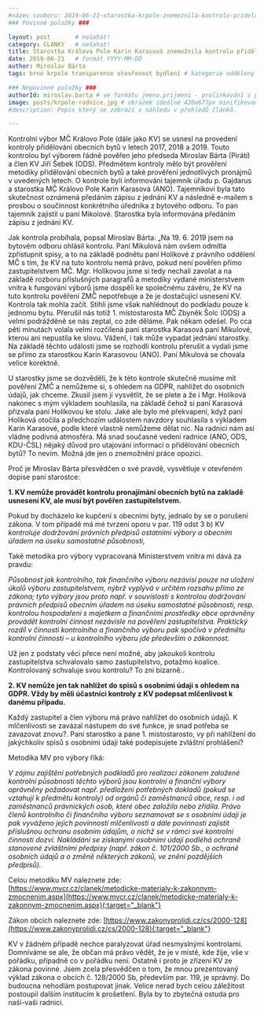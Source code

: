 ```yaml
---
#název souboru: 2019-06-21-starostka-krpole-znemoznila-kontrolu-pridelovani-bytu.md
### Povinné položky ###

layout: post       # nešahat!
category: CLANKY   # nešahat!
title: Starostka Králova Pole Karin Karasová znemožnila kontrolu přidělování obecních bytů
date: 2019-06-21   # formát YYYY-MM-DD
author: Miroslav Bárta
tags: brno krpole transparence otevřenost bydlení # kategorie odděleny mezerami, např. volby zemědělství životní-prostředí piráti (viz https://jihomoravsky.pirati.cz/tags/)

### Nepovinné položky ###
authorId: miroslav.barta # ve formátu jmeno.prijmeni - prolinkování s profilem přes uid
image: posts/krpole-radnice.jpg # obrázek ideálně 420x677px minifikovaný přes https://tinypng.com/
#description: Popis který se zobrazí v náhledu v přehledů článků.

---
```


Kontrolní výbor MČ Královo Pole (dále jako KV) se usnesl na provedení kontroly přidělování obecních bytů v letech 2017, 2018 a 2019. Touto kontrolou byl výborem řádně pověřen jeho předseda Miroslav Bárta (Piráti) a člen KV Jiří Šebek (ODS). Předmětem kontroly mělo být prověření metodiky přidělování obecních bytů a také prověření jednotlivých pronájmů v uvedených letech. O kontrole byli informováni tajemník úřadu p. Gajdarus a starostka MČ Královo Pole Karin Karasová (ANO). Tajemníkovi byla tato skutečnost oznámená předáním zápisu z jednání KV a následně e-mailem s prosbou o součinnost konkrétního úředníka z bytového odboru. To pan tajemník zajistil u paní Mikolové. Starostka byla informována předáním zápisu z jednání KV.

Jak kontrola probíhala, popsal Miroslav Bárta: „Na 19. 6. 2019 jsem na bytovém odboru ohlásil kontrolu. Paní Mikulová nám ovšem odmítla zpřístupnit spisy, a to na základě podnětu paní Holíkové z právního oddělení MČ  s tím, že KV na tuto kontrolu nemá právo, pokud není pověřen přímo zastupitelstvem MČ. Mgr. Holíkovou jsme si tedy nechali zavolat a na základě rozboru příslušných paragrafů a metodiky vydané ministerstvem vnitra k fungování výborů jsme dospěli ke společnému závěru, že KV na tuto kontrolu pověření ZMČ nepotřebuje a že je dostačující usnesení KV. Kontrola tak mohla začít. Stihli jsme však nahlédnout do podkladu pouze k jednomu bytu. Přerušil nás totiž 1. místostarosta MČ Zbyněk Šolc (ODS) a velmi podrážděně se nás zeptal, co zde děláme. Pak někam odešel. Po cca pěti minutách volala velmi rozčílená paní starostka Karasová paní Mikulové, kterou ani nepustila ke slovu. Vážení, i tak může vypadat jednání starostky. Na základě těchto události jsme se rozhodli kontrolu přerušit a vydali jsme se přímo za starostkou Karin Karasovou (ANO). Paní Mikulová se chovala velice korektně.

U starostky jsme se dozvěděli, že k této kontrole skutečně musíme mít pověření ZMČ a nemůžeme si, s ohledem na GDPR, nahlížet do osobních údajů, jak chceme. Zkusil jsem jí vysvětlit, že se plete a že i Mgr. Holíková nakonec s mým výkladem souhlasila, na základě čehož si paní Karasová přizvala paní Holíkovou ke stolu. Jaké ale bylo mé překvapení, když paní Holíková otočila a předchozím událostem navzdory souhlasila s výkladem Karin Karasové, podle které vlastně nemůžeme dělat nic. Na radnici nám asi vládne podivná atmosféra. Má snad současné vedení radnice (ANO, ODS, KDU-ČSL) nějaký důvod pro utajování informací o přidělování obecních bytů? To nevím. Možná jde jen o znemožnění práce opozici. 

Proč je Miroslav Bárta přesvědčen o své pravdě, vysvětluje v otevřeném dopise paní starostce:

**1. KV nemůže provádět kontrolu pronajímání obecních bytů na zakladě usnesení KV, ale musí být pověřen zastupitelstvem.**

Pokud by docházelo ke kupčení s obecními byty, jednalo by se o porušení zákona. V tom případě má mé tvrzení oporu v par. 119 odst 3 b) KV *kontroluje dodržování právních předpisů ostatními výbory a obecním úřadem na úseku samostatné působnosti,*

Také metodika pro výbory vypracovaná Ministerstvem vnitra mi dává za pravdu:

*Působnost jak kontrolního, tak finančního výboru nezávisí pouze na uložení úkolů výboru zastupitelstvem, nýbrž vyplývá v určitém rozsahu přímo ze zákona; tyto výbory jsou proto např. v souvislosti s kontrolou dodržování právních předpisů obecním úřadem na úseku samostatné působnosti, resp. kontrolou hospodaření s majetkem a finančními prostředky obce oprávněny provádět kontrolní činnost nezávisle na pověření zastupitelstva. Praktický rozdíl v činnosti kontrolního a finančního výboru pak spočívá v předmětu kontrolní
činnosti – u kontrolního výboru jde především o zákonnost.*

Už jen z podstaty věci přece není možné, aby jakoukoli kontrolu zastupitelstva schvalovalo samo zastupitelstvo, potažmo koalice. Kontrolovaný schvaluje svou kontrolu? To zní bizarně..


**2. KV nemůže jen tak nahlížet do spisů s osobními údaji s ohledem na GDPR. Vždy by měli účastníci kontroly z KV podepsat mlčenlivost k danému případu.**

Každý zastupitel a člen výboru má právo nahlížet do osobních údajů. K mlčenlivosti se zavázal nástupem do své funkce, je snad potřeba se zavazovat znovu?. Paní starostko a pane 1. mistostarosto, vy při nahlížení do jakýchkoliv spisů s osobními údaji také podepisujete zvláštní prohlášení?

Metodika MV pro výbory říká:

*V zájmu zajištění potřebných podkladů pro realizaci zákonem založené kontrolní působnosti těchto výborů jsou kontrolní a finanční výbory oprávněny požadovat např. předložení potřebných dokladů (pokud se vztahují k předmětu kontroly) od orgánů či zaměstnanců obce, resp. i od zaměstnanců právnických osob, které obec založila nebo zřídila. Právo členů kontrolního či finančního výboru seznamovat se s osobními údaji je pak vyváženo jejich povinností mlčenlivosti a dále povinností zajistit příslušnou ochranu osobním údajům, o nichž se v rámci své kontrolní činnosti dozví. Nakládání se získanými osobními údaji podléhá ochraně stanovené zvláštními předpisy (např. zákon č. 101/2000 Sb., o ochraně osobních údajů a o změně některých zákonů, ve znění pozdějších předpisů).*

Celou metodiku MV naleznete zde: [https://www.mvcr.cz/clanek/metodicke-materialy-k-zakonnym-zmocnenim.aspx](https://www.mvcr.cz/clanek/metodicke-materialy-k-zakonnym-zmocnenim.aspx){:target="_blank"}

Zákon obcích naleznete zde: [https://www.zakonyprolidi.cz/cs/2000-128](https://www.zakonyprolidi.cz/cs/2000-128){:target="_blank"}

KV v žádném případě  nechce paralyzovat úřad nesmyslnými kontrolami. Domníváme se ale, že občan má právo vědět, že je v místě, kde žije, vše v pořádku, případně co v pořádku není. Ostatně i proto je zřízení KV ze zákona povinné. Jsem zcela přesvědčen o tom, že mnou prezentovaný výklad zákona o obcích č. 128/2000 Sb, především par. 119, je správný. Do budoucna nehodlám postupovat jinak. Velice nerad bych celou záležitost postoupil dalším institucím k prošetření. Byla by to zbytečná ostuda pro naši-vaši radnici. 
